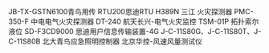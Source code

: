 JB-TX-GSTN6100青鸟用传
RTU200思迪RTU
H389N 三江 火灾探测器
PMC-350-F 中电电气火灾探测器
DT-240 航天长兴-电气火灾监控
TSM-01P 拓扑索尔液位
SD-F3CD9000 思迪用户信息传输装置-4G
J-C-11S80G、J-C-11S80T、J-C-11S80B 北大青鸟应急照明控制器
北京华控-风速风量测试仪